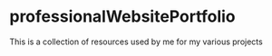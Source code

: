 # professionalWebsitePortfolio
This is a collection of resources used by me for my various projects
